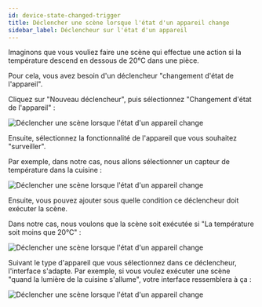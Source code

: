 ```yaml
---
id: device-state-changed-trigger
title: Déclencher une scène lorsque l'état d'un appareil change
sidebar_label: Déclencheur sur l'état d'un appareil
---
```


Imaginons que vous vouliez faire une scène qui effectue une action si la température descend en dessous de 20°C dans une pièce.

Pour cela, vous avez besoin d'un déclencheur "changement d'état de l'appareil".

Cliquez sur "Nouveau déclencheur", puis sélectionnez "Changement d'état de l'appareil" :

![Déclencher une scène lorsque l'état d'un appareil change](../../static/img/docs/scenes/device-state-changed-trigger/device-state-changed-trigger-1.jpg)

Ensuite, sélectionnez la fonctionnalité de l'appareil que vous souhaitez "surveiller".

Par exemple, dans notre cas, nous allons sélectionner un capteur de température dans la cuisine :

![Déclencher une scène lorsque l'état d'un appareil change](../../static/img/docs/scenes/device-state-changed-trigger/device-state-changed-trigger-2.jpg)

Ensuite, vous pouvez ajouter sous quelle condition ce déclencheur doit exécuter la scène.

Dans notre cas, nous voulons que la scène soit exécutée si "La température soit moins que 20°C" :

![Déclencher une scène lorsque l'état d'un appareil change](../../static/img/docs/scenes/device-state-changed-trigger/device-state-changed-trigger-3.jpg)

Suivant le type d'appareil que vous sélectionnez dans ce déclencheur, l'interface s'adapte. Par exemple, si vous voulez exécuter une scène "quand la lumière de la cuisine s'allume", votre interface ressemblera à ça :

![Déclencher une scène lorsque l'état d'un appareil change](../../static/img/docs/scenes/device-state-changed-trigger/device-state-changed-trigger-4.jpg)
